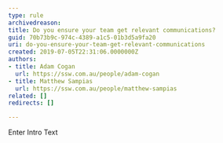 ```yaml
---
type: rule
archivedreason: 
title: Do you ensure your team get relevant communications?
guid: 70b73b9c-974c-4389-a1c5-01b3d5a9fa20
uri: do-you-ensure-your-team-get-relevant-communications
created: 2019-07-05T22:31:06.0000000Z
authors:
- title: Adam Cogan
  url: https://ssw.com.au/people/adam-cogan
- title: Matthew Sampias
  url: https://ssw.com.au/people/matthew-sampias
related: []
redirects: []

---
```



Enter Intro Text
<br><excerpt class='endintro'></excerpt><br>



